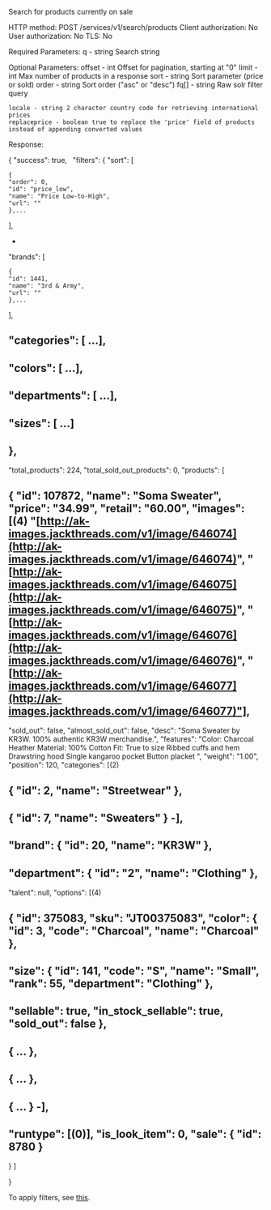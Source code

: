 Search for products currently on sale


HTTP method: POST /services/v1/search/products
Client authorization: No
User authorization: No
TLS: No


Required Parameters:
    q - string Search string


Optional Parameters:
    offset - int Offset for pagination, starting at "0"
    limit - int Max number of products in a response
    sort - string Sort parameter (price or sold)
    order - string Sort order ("asc" or "desc")
    fq[] - string Raw solr filter query

    locale - string 2 character country code for retrieving international prices
    replaceprice - boolean true to replace the 'price' field of products instead of appending converted values


Response:

{
  "success": true,`
`
"filters": 
{
"sort": 
[


    {
    "order": 0,
    "id": "price_low",
    "name": "Price Low-to-High",
    "url": ""
    },...
],

-
"brands": 
[


    {
    "id": 1441,
    "name": "3rd & Army",
    "url": ""
    },...
],

"categories": 
[
...],
-
"colors": 
[
...],
-
"departments": 
[
...],
-
"sizes": 
[
...]
-
},
-
"total_products": 224,
"total_sold_out_products": 0,
"products": 
[

{
"id": 107872,
"name": "Soma Sweater",
"price": "34.99",
"retail": "60.00",
"images": 
[(4)
"[http://ak-images.jackthreads.com/v1/image/646074](http://ak-images.jackthreads.com/v1/image/646074)",
"[http://ak-images.jackthreads.com/v1/image/646075](http://ak-images.jackthreads.com/v1/image/646075)",
"[http://ak-images.jackthreads.com/v1/image/646076](http://ak-images.jackthreads.com/v1/image/646076)",
"[http://ak-images.jackthreads.com/v1/image/646077](http://ak-images.jackthreads.com/v1/image/646077)"],
-
"sold_out": false,
"almost_sold_out": false,
"desc": "Soma Sweater by KR3W. 100% authentic KR3W merchandise.",
"features": "Color: Charcoal Heather Material: 100% Cotton Fit: True to size Ribbed cuffs and hem Drawstring hood Single kangaroo pocket Button placket ",
"weight": "1.00",
"position": 120,
"categories": 
[(2)

{
"id": 2,
"name": "Streetwear"
},
-

{
"id": 7,
"name": "Sweaters"
}
-],
-
"brand": 
{
"id": 20,
"name": "KR3W"
},
-
"department": 
{
"id": "2",
"name": "Clothing"
},
-
"talent": null,
"options": 
[(4)

{
"id": 375083,
"sku": "JT00375083",
"color": 
{
"id": 3,
"code": "Charcoal",
"name": "Charcoal"
},
-
"size": 
{
"id": 141,
"code": "S",
"name": "Small",
"rank": 55,
"department": "Clothing"
},
-
"sellable": true,
"in_stock_sellable": true,
"sold_out": false
},
-

{
...
},
-

{
...
},
-

{
...
}
-],
-
"runtype": 
[(0)],
"is_look_item": 0,
"sale": 
{
"id": 8780
}
-
}
]

}


To apply filters, see [this](jackthreads-v1-api-sales-methods-get-a-sale#filters).
